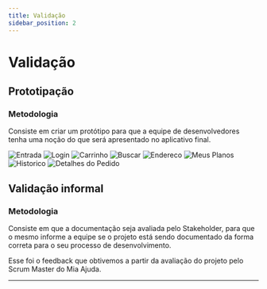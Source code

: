 ```yaml
---
title: Validação
sidebar_position: 2
---
```


# Validação
 
## Prototipação
 
### Metodologia
Consiste em criar um protótipo para que a equipe de desenvolvedores tenha uma noção do que será apresentado no aplicativo final.

![Entrada](../../static/img/Entrada.jpeg) ![Login](../../static/img/Login.jpeg)
![Carrinho](../../static/img/Carrinho.jpeg) ![Buscar](../../static/img/Buscar.jpeg)
![Endereco](../../static/img/Endereco_APP.jpeg) ![Meus Planos](../../static/img/Meus_Planos.jpeg)
![Historico](../../static/img/Historico.jpeg) ![Detalhes do Pedido](../../static/img/Detalhe_Pedido.jpeg)
 
## Validação informal
 
### Metodologia
Consiste em que a documentação seja avaliada pelo Stakeholder, para que o mesmo informe a equipe se o projeto está sendo documentado da forma correta para o seu processo de desenvolvimento.
 

Esse foi o feedback que obtivemos a partir da avaliação do projeto pelo Scrum Master do Mia Ajuda.
 
---